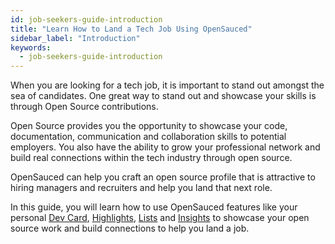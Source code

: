 ```yaml
---
id: job-seekers-guide-introduction
title: "Learn How to Land a Tech Job Using OpenSauced"
sidebar_label: "Introduction"
keywords:
  - job-seekers-guide-introduction
---
```


When you are looking for a tech job, it is important to stand out amongst the sea of candidates. One great way to stand out and showcase your skills is through Open Source contributions.

Open Source provides you the opportunity to showcase your code, documentation, communication and collaboration skills to potential employers. You also have the ability to grow your professional network and build real connections within the tech industry through open source.

OpenSauced can help you craft an open source profile that is attractive to hiring managers and recruiters and help you land that next role.

In this guide, you will learn how to use OpenSauced features like your personal [Dev Card](../features/dev-card.md), [Highlights](../features/highlights.md), [Lists](../features/lists.md) and [Insights](../features/insights.md) to showcase your open source work and build connections to help you land a job.
